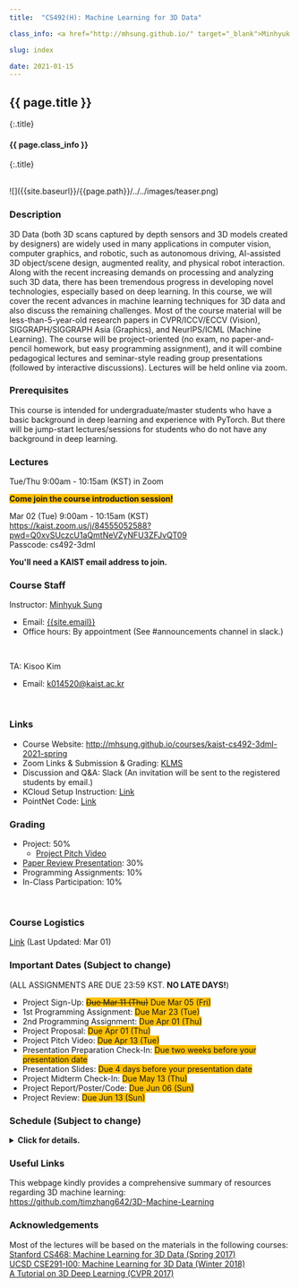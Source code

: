 ```yaml
---
title:  "CS492(H): Machine Learning for 3D Data"

class_info: <a href="http://mhsung.github.io/" target="_blank">Minhyuk Sung</a>, <a href="https://www.kaist.ac.kr/" target="_blank">KAIST</a>, Spring 2021

slug: index

date: 2021-01-15
---
```



## {{ page.title }}
{:.title}
#### {{ page.class_info }}
{:.title}

<br />
![]({{site.baseurl}}/{{page.path}}/../../images/teaser.png)

### Description
3D Data (both 3D scans captured by depth sensors and 3D models created by designers) are widely used in many applications in computer vision, computer graphics, and robotic, such as autonomous driving, AI-assisted 3D object/scene design, augmented reality, and physical robot interaction. Along with the recent increasing demands on processing and analyzing such 3D data, there has been tremendous progress in developing novel technologies, especially based on deep learning. In this course, we will cover the recent advances in machine learning techniques for 3D data and also discuss the remaining challenges. Most of the course material will be less-than-5-year-old research papers in CVPR/ICCV/ECCV (Vision), SIGGRAPH/SIGGRAPH Asia (Graphics), and NeurIPS/ICML (Machine Learning). The course will be project-oriented (no exam, no paper-and-pencil homework, but easy programming assignment), and it will combine pedagogical lectures and seminar-style reading group presentations (followed by interactive discussions). Lectures will be held online via zoom.
<br />


### Prerequisites
This course is intended for undergraduate/master students who have a basic background in deep learning and experience with PyTorch. But there will be jump-start lectures/sessions for students who do not have any background in deep learning.
<br />


### Lectures
Tue/Thu 9:00am - 10:15am (KST) in Zoom
<br />

<span style="background-color:#FFC107">**Come join the course introduction session!**</span><br>
<!--
<a href="https://kaist.zoom.us/meeting/tZAocuyoqzkvEtzxtAaGKOjCGvAlnUZGxbAN/calendar/google/add" target="_blank">**Google Calendar Link**</a>
-->
Mar 02 (Tue) 9:00am - 10:15am (KST)<br>
<a href="https://kaist.zoom.us/j/84555052588?pwd=Q0xvSUczcU1aQmtNeVZyNFU3ZFJvQT09" target="_blank">https://kaist.zoom.us/j/84555052588?pwd=Q0xvSUczcU1aQmtNeVZyNFU3ZFJvQT09</a><br>
Passcode: cs492-3dml

**You'll need a KAIST email address to join.**


### Course Staff
Instructor: <a href="http://mhsung.github.io/" target="_blank">Minhyuk Sung</a>
- Email: <a href="mailto: {{site.email}}">{{site.email}}</a>
- Office hours: By appointment (See #announcements channel in slack.)
<br />

TA: Kisoo Kim
- Email: <a href="mailto: k014520@kaist.ac.kr">k014520@kaist.ac.kr</a>
<br />


### Links
- Course Website: <a href="http://mhsung.github.io/courses/kaist-cs492-3dml-2021-spring" target="_blank">http://mhsung.github.io/courses/kaist-cs492-3dml-2021-spring</a><br>
- Zoom Links & Submission & Grading: <a href="https://klms.kaist.ac.kr" target="_blank">KLMS</a><br>
- Discussion and Q&A: Slack (An invitation will be sent to the registered students by email.)<br>
- KCloud Setup Instruction: <a href="{{site.baseurl}}/{{page.path}}/../../kcloud-setup.html" target="_blank">Link</a>
- PointNet Code: <a href="{{site.baseurl}}/{{page.path}}/../../pointnet-classification.html" target="_blank">Link</a>


### Grading 
- Project: 50%
    - <a href="{{site.baseurl}}/{{page.path}}/../../project-pitch-video.html" target="_blank">Project Pitch Video</a>
- <a href="{{site.baseurl}}/{{page.path}}/../../paper-review-presentation.html" target="_blank">Paper Review Presentation</a>: 30%
- Programming Assignments: 10%
- In-Class Participation: 10%
<br />


### Course Logistics
<a href="https://kaistackr-my.sharepoint.com/:b:/g/personal/mhsung_kaist_ac_kr/Ec0TrNbsVpRDuOaN6zmas1cB8C4ajsooup5WUWqfKNfwuQ?e=ai2KpX" target="_blank">Link</a> (Last Updated: Mar 01)


### Important Dates (Subject to change)
(ALL ASSIGNMENTS ARE DUE 23:59 KST. **NO LATE DAYS!**)

- Project Sign-Up: <span style="background-color:#FFC107">~~Due Mar 11 (Thu)~~ Due Mar 05 (Fri)</span>
- 1st Programming Assignment: <span style="background-color:#FFC107">Due Mar 23 (Tue) </span>
- 2nd Programming Assignment: <span style="background-color:#FFC107">Due Apr 01 (Thu) </span>
- Project Proposal: <span style="background-color:#FFC107">Due Apr 01 (Thu) </span>
- Project Pitch Video: <span style="background-color:#FFC107">Due Apr 13 (Tue) </span>
- Presentation Preparation Check-In: <span style="background-color:#FFC107">Due two weeks before your presentation date
- Presentation Slides: <span style="background-color:#FFC107">Due 4 days before your presentation date
- Project Midterm Check-In: <span style="background-color:#FFC107">Due May 13 (Thu) </span>
- Project Report/Poster/Code: <span style="background-color:#FFC107">Due Jun 06 (Sun) </span>
- Project Review: <span style="background-color:#FFC107">Due Jun 13 (Sun) </span>


### Schedule (Subject to change)

<!---
    https://uxdesign.cc/dark-mode-ui-design-the-definitive-guide-part-1-color-53dcfaea5129
--->
<details>
  <summary><i class="fa fa-arrow-circle-o-right" aria-hidden="true"></i> <b>Click for details.</b></summary>

<span style="color:#00897B;font-weight:bold">Green</span>: Lectures<br>
<span style="color:#C62828;font-weight:bold">Red</span>: Student presentations

<style>
table th:first-of-type {
    width: 4%;
}
table th:nth-of-type(2) {
    width: 8%;
}
table th:nth-of-type(3) {
    width: 40%;
}
table th:nth-of-type(4) {
    width: 8%;
}
table th:nth-of-type(5) {
    width: 40%;
}
table th {
  text-align: center;
  vertical-align: center;
}
table td {
  text-align: center;
  vertical-align: center;
}
</style>


<table style="width:100%;">
  <tr style="background-color:#F5F5F5">
    <th>Week</th>
    <th>Tue</th>
    <th>Topic</th>
    <th>Thu</th>
    <th>Topic</th>
  </tr>

  <!-- Week 01 -->
  <tr><td>01</td>
  <td>Mar 02</td><td>
    <span style="color:#00897B;font-weight:bold">Course Introduction</span>
  </td>
  <td>Mar 04</td><td>
    <span style="color:#00897B;font-weight:bold">Deep Learning Jump-Start Session 1</span><br>
    Material: <a href="http://cs231n.stanford.edu/" target="_blank">Stanford CS231n</a> 
  </td>
  </tr>

  <!-- Week 02 -->
  <tr><td>02</td>
  <td>Mar 09</td><td>
    <span style="color:#00897B;font-weight:bold">Deep Learning Jump-Start Session 2</span><br>
    Material: <a href="http://cs231n.stanford.edu/" target="_blank">Stanford CS231n</a>
  </td>
  <td>Mar 11</td><td>
    <span style="color:#00897B;font-weight:bold">Neural Networks for Point Cloud Data</span><br>
    <a href="https://arxiv.org/abs/1612.00593" target="_blank">PointNet (CVPR 2017)</a><br>
    <a href="https://arxiv.org/abs/1706.02413" target="_blank">PointNet++ (NeurIPS 2017)</a><br>
    <a href="https://arxiv.org/abs/1612.00603" target="_blank">Point Set Generation (CVPR 2017)</a><br>
    <span style="background-color:#FFC107">Project Sign-Up Due Date</span>
  </td>
  </tr>

  <!-- Week 03 -->
  <tr><td>03</td>
  <td>Mar 16</td><td>
    <span style="color:#00897B;font-weight:bold">PyTorch / PointNet Session</span>
  </td>
  <td>Mar 18</td><td>
    <span style="color:#00897B;font-weight:bold">Examples of Supervised / <br>Weakly-Supervised Learning</span><br>
    <a href="https://arxiv.org/abs/1811.08988" target="_blank">SPFN (CVPR 2019)</a><br>
    <a href="https://arxiv.org/abs/1805.09957" target="_blank">Deep Functional Dictionaries (NeurIPS 2018)</a>
  </td>
  </tr>

  <!-- Week 04 -->
  <tr><td>04</td>
  <td>Mar 23</td><td>
    <span style="color:#00897B;font-weight:bold">Spectral Geometry Processing</span><br>
    Material: <a href="http://school.geometryprocessing.org/summerschool-2016/summerschool/talks/course6.pdf" target="_blank">SGP Summer School 2016 (Laplace-Beltrami)</a><br>
    <a href="https://hal.inria.fr/inria-00331894/document" target="_blank">Spectral Geometry Proceesing (Eurographics 2008)</a><br>
    <span style="background-color:#FFC107">1st Programming Assignment Due Date </span>
  </td>
  <td>Mar 25</td><td>
    <span style="color:#00897B;font-weight:bold">Functional Map / Deep Spectral Processing</span><br>
    <a href="http://www.lix.polytechnique.fr/~maks/fmaps_SIG17_course/index.html">Tutorial (SIGGRAPH 2017)</a><br>
    <a href="http://www.lix.polytechnique.fr/~maks/papers/obsbg_fmaps.pdf" target="_blank">Functional Maps (SIGGRAPH 2012)</a><br>
    <a href="https://arxiv.org/abs/1704.08686" target="_blank">Deep Functional Maps (ICCV 2017)</a><br>
    <a href="https://arxiv.org/abs/1612.00606" target="_blank">SyncSpecCNN (CVPR 2017)</a>
  </td>
  </tr>

  <!-- Week 05 -->
  <tr><td>05</td>
  <td>Mar 30</td><td>
    <span style="color:#00897B;font-weight:bold">Guest Lecture 1</span><br>
    <b><a href="https://cseweb.ucsd.edu/~haosu/" target="_blank">Hao Su (UCSD)</a></b><br>
    <a href="{{site.baseurl}}/{{page.path}}/../../guest-lecture-hao-su" target="_blank">Title: Compositional Generalizability in Geometry, Physics, and Policy Learning</a>
  </td>
  <td>Apr 01</td><td>
    <span style="color:#C62828;font-weight:bold">Neural Networks for Volumetric Data</span><br>
    <span style="background-color:#BCCCDC">Paper 1: <a href="https://arxiv.org/abs/1712.01537" target="_blank">O-CNN (SIGGRAPH 2017)</a></span><br>
    <b>Presenter: Byeoli Choi</b><br>
    <a href="https://arxiv.org/abs/1611.05009" target="_blank">OctNet (CVPR 2017)</a><br>
    <a href="https://arxiv.org/abs/1809.07917" target="_blank">Adaptive O-CNN (SIGGRAPH Asia 2018)</a><br>
    <span style="background-color:#BCCCDC">Paper 2: <a href="https://arxiv.org/abs/1706.01307" target="_blank">SparseConvNet (arXiv)</a></span><br>
    <b>Presenter: Kyounga Woo</b><br>
    <a href="https://arxiv.org/abs/1711.10275" target="_blank">SparseConvNet (CVPR 2018)</a><br>
    <span style="background-color:#FFC107">2nd Programming Assignment Due Date </span><br>
    <span style="background-color:#FFC107">Project Proposal Due Date </span>
  </td>
  </tr>

  <!-- Week 06 -->
  <tr><td>06</td>
  <td>Apr 06</td><td>
    <span style="color:#00897B;font-weight:bold">Guest Lecture 2</span><br>
    <b><a href="http://www.vovakim.com/" target="_blank">Vladimir G. Kim (Adobe Research)</a></b><br>
    <a href="{{site.baseurl}}/{{page.path}}/../../guest-lecture-vova-kim" target="_blank">Title: Neural Mesh Processing</a>
  </td>
  <td>Apr 08</td><td>
    <span style="color:#C62828;font-weight:bold">Neural Networks for Implicit Functions</span><br>
    <span style="background-color:#BCCCDC">Paper 1: <a href="https://arxiv.org/abs/1901.05103" target="_blank">DeepSDF (CVPR 2019)</a></span><br>
    <b>Presenter: Wonkwang Lee</b><br>
    <a href="https://arxiv.org/abs/1812.02822" target="_blank">IM-NET (CVPR 2019)</a><br>
    <a href="https://arxiv.org/abs/1812.03828" target="_blank">Occupancy Networks (CVPR 2019)</a><br>
    <a href="https://arxiv.org/abs/1908.06277" target="_blank">Deep Meta Functionals (ICCV 2019)</a><br>
    <span style="background-color:#BCCCDC">Paper 2: <a href="https://arxiv.org/abs/2006.09661" target="_blank">Sirens (NeurIPS 2020)</a></span><br>
    <b>Presenter: Andréas Meuleman</b><br>
  </td>
  </tr>

  <!-- Week 07 -->
  <tr><td>07</td>
  <td>Apr 13</td><td>
    <span style="color:#C62828;font-weight:bold">Neural Networks for Meshes</span><br>
    <span style="background-color:#BCCCDC">Paper 1: <a href="https://arxiv.org/abs/1809.05910" target="_blank">MeshCNN (SIGGRAPH 2019)</a></span><br>
    <b>Presenter: Dahyun Kang</b><br>
    <a href="https://arxiv.org/abs/1811.11424" target="_blank">MeshNet (AAAI 2019)</a><br>
    <span style="background-color:#BCCCDC">Paper 2: <a href="https://arxiv.org/abs/2004.01002" target="_blank">DualConvMesh-Net (CVPR 2020)</a></span><br>
    <b>Presenter: Juil Koo</b><br>
    <span style="background-color:#FFC107">Project Pitch Video Due Date</span>
  </td>
  <td>Apr 15</td><td>
    <span style="color:#C62828;font-weight:bold">Project Pitches</span>
  </td>
  </tr>

  <!-- Week 08 -->
  <tr><td>08</td>
  <td>Apr 20</td><td>
    Midterm Week (No Class)
  </td>
  <td>Apr 22</td><td>
    Midterm Week (No Class)
  </td>
  </tr>

  <!-- Week 09 -->
  <tr><td>09</td>
  <td>Apr 27</td><td>
    <span style="color:#C62828;font-weight:bold">2D-to-3D 1</span><br>
    <span style="background-color:#BCCCDC">Paper 1: <a href="https://arxiv.org/abs/1804.01654" target="_blank">Pixel2Mesh (ECCV 2018)</a></span><br>
    <b>Presenter: Chaeyeon Chung</b><br>
    <a href="https://arxiv.org/abs/1908.01491" target="_blank">Pixel2Mesh++ (ICCV 2019)</a><br>
    <span style="background-color:#BCCCDC">Paper 2: <a href="https://arxiv.org/abs/1905.05172" target="_blank">PIFu (CVPR 2019)</a></span><br>
    <b>Presenter: Whie Jung</b><br>
    <a href="https://arxiv.org/abs/2004.00452" target="_blank">PIFuHD (CVPR 2020)</a>
  </td>
  <td>Apr 29</td><td>
    <span style="color:#C62828;font-weight:bold">2D-to-3D 2 / Deformation</span><br>
    <span style="background-color:#BCCCDC">Paper 1: <a href="https://arxiv.org/abs/1901.02970" target="_blank">NOCS (CVPR 2019)</a></span><br>
    <b>Presenter: Mustafa Berk Yaldiz</b><br>
    <a href="https://arxiv.org/abs/1907.01085" target="_blank">X-NOCS (NeurIPS 2019)</a><br>
    <!--
    <span style="background-color:#BCCCDC">Paper 2: <a href="https://arxiv.org/abs/1904.01786" target="_blank">Soft Rasterizer (ICCV 2019)</a></span><br>
    <b>Presenter: Doyeon Kim</b><br>
    -->
    <span style="background-color:#BCCCDC">Paper 2: <a href="https://arxiv.org/abs/2102.09105" target="_blank">DeepMetaHandles (CVPR 2021)</a></span><br>
    <b>Presenter: Jihyun Lee (Auditor)</b><br>
  </td>
  </tr>

  <!-- Week 10 -->
  <tr><td>10</td>
  <td>May 04</td><td>
    <span style="color:#C62828;font-weight:bold">Shape Parsing / Abstraction</span><br>
    <span style="background-color:#BCCCDC">Paper 1 (Choose one):</span><br>
    <span style="background-color:#BCCCDC"><a href="https://arxiv.org/abs/1612.00404" target="_blank">Volumetric Primitives (CVPR 2017)</a></span><br>
    <span style="background-color:#BCCCDC"><a href="https://arxiv.org/abs/1904.09970" target="_blank">Superquadrics Revisited (CVPR 2019)</a></span><br>
    <b>Presenter: Taegyu Jin</b><br>
    <a href="https://isunchy.github.io/projects/cuboid_abstraction.html" target="_blank">Hierarchical Cuboid Abstractions (SIGGRAPH Asia 2019)</a><br>
    <span style="background-color:#BCCCDC">Paper 2 (Choose one):</span><br>
    <span style="background-color:#BCCCDC"><a href="https://arxiv.org/abs/1911.06971" target="_blank">BSP-Net (CVPR 2020)</a></span><br>
    <span style="background-color:#BCCCDC"><a href="https://arxiv.org/abs/1909.05736" target="_blank">CvxNet (CVPR 2020)</a></span><br>
    <b>Presenter: Minsoo Lee</b><br>
  </td>
  <td>May 06</td><td>
    <span style="color:#C62828;font-weight:bold">Shape Alignment</span><br>
    <span style="background-color:#BCCCDC">Paper 1: <a href="https://arxiv.org/abs/1905.03304" target="_blank">Deep Closest Point (ICCV 2019)</a></span><br>
    <b>Presenter: Shinjeong Kim</b><br>
    <a href="https://arxiv.org/abs/1905.04153" target="_blank">DeepICP (ICCV 2019)</a><br>
    <span style="background-color:#BCCCDC">Paper 2: <a href="https://arxiv.org/abs/2004.11540" target="_blank">Deep Global Registration (CVPR 2020)</a></span><br>
    <b>Presenter: Jaesung Choe</b><br>
  </td>
  </tr>

  <!-- Week 11 -->
  <tr><td>11</td>
  <td>May 11</td><td>
    <span style="color:#C62828;font-weight:bold">Learning 3D Structure 1</span><br>
    <span style="background-color:#BCCCDC">Paper 1: <a href="https://arxiv.org/abs/1705.02090" target="_blank">GRASS (SIGGRAPH 2017)</a></span><br>
    <b>Presenter: Hankyu Jang</b><br>
    <a href="https://arxiv.org/abs/1804.05469" target="_blank">Im2Struct (CVPR 2018)</a><br>
    <a href="https://arxiv.org/abs/1809.05398" target="_blank">SCORES (SIGGRAPH Asia 2018)</a><br>
    <span style="background-color:#BCCCDC">Paper 2: <a href="https://arxiv.org/abs/1908.00575" target="_blank">StructureNet (SIGGRAPH Asia 2019)</a></span><br>
    <!-- <b>Presenter: Ramazan Abdikarimuly</b><br> -->
    <b>Presenter: Inhee Lee (Auditor)</b><br>
    <a href="https://arxiv.org/abs/1812.02713" target="_blank">PartNet (CVPR 2019)</a><br>
    <a href="https://arxiv.org/abs/1911.11098" target="_blank">StructEdit (CVPR 2020)</a>
  </td>
  <td>May 13</td><td>
    <span style="color:#C62828;font-weight:bold">Learning 3D Structure 2</span><br>
    <!--
    <span style="background-color:#BCCCDC">Paper 1: <a href="https://arxiv.org/abs/1908.04520" target="_blank">SDM-NET (SIGGRAPH Asia 2019)</a></span><br>
    -->
    <span style="background-color:#BCCCDC">Paper 1: <a href="https://arxiv.org/abs/2011.00844" target="_blank">GAN2Shape (ICLR 2021)</a></span><br>
    <b>Presenter: Hangil Park</b><br>
    <span style="background-color:#BCCCDC">Paper 2: <a href="https://arxiv.org/abs/1712.08290" target="_blank">CSGNet (CVPR 2018)</a></span><br>
    <b>Presenter: Chanhyeok Park</b><br>
    <a href="https://arxiv.org/abs/2006.09102" target="_blank">UCSG-Net (NeurIPS 2020)</a><br>
    <span style="background-color:#FFC107">Project Midterm Check-In Due Date</span>
  </td>
  </tr>

  <!-- Week 12 -->
  <tr><td>12</td>
  <td>May 18</td><td>
    <span style="color:#C62828;font-weight:bold">Detection/Semantic Segmentation in Scenes</span><br>
    <span style="background-color:#BCCCDC">Paper 1: <a href="https://arxiv.org/abs/1904.09664" target="_blank">Deep Hough Voting (ICCV 2019)</a></span><br>
    <b>Presenter: Jeonghyun Kim</b><br>
    <span style="background-color:#BCCCDC">Paper 2: <a href="https://arxiv.org/abs/1904.08755" target="_blank">MinkowskiNet (ICCV 2019)</a></span><br>
    <b>Presenter: Seungwoo Yoo</b><br>
  </td>
  <td>May 20</td><td>
    <span style="color:#C62828;font-weight:bold">Instance Segmentation in Scenes</span><br>
    <span style="background-color:#BCCCDC">Paper 1: <a href="https://arxiv.org/abs/1812.07003" target="_blank">3D-SIS (CVPR 2019)</a></span><br>
    <b>Presenter: Chungsu Jang</b><br>
    <span style="background-color:#BCCCDC">Paper 2 (Choose one):</span><br>
    <span style="background-color:#BCCCDC"><a href="https://arxiv.org/abs/2003.06537" target="_blank">OccuSeg (CVPR 2020)</a></span><br>
    <span style="background-color:#BCCCDC"><a href="https://arxiv.org/abs/2004.01658" target="_blank">PointGroup (CVPR 2020)</a></span><br>
    <b>Presenter: Junho Lee</b><br>
  </td>
  </tr>

  <!-- Week 13 -->
  <tr><td>13</td>
  <td>May 25</td><td>
    <span style="color:#C62828;font-weight:bold">3D Generative Models</span><br>
    <span style="background-color:#BCCCDC">Paper 1: <a href="https://arxiv.org/abs/1707.02392" target="_blank">Point Cloud GAN (ICML 2018)</a></span><br>
    <b>Presenter: Yunpyo An</b><br>
    <span style="background-color:#BCCCDC">Paper 2: <a href="https://arxiv.org/abs/1709.04307" target="_blank">MeshVAE (CVPR 2018)</a></span><br>
    <b>Presenter: Hojun Cho</b><br>
    <a href="http://www.geometrylearning.com/ausdt/" target="_blank">Automatic Unpaired Shape Deformation Transfer (SIGGRAPH Asia 2018)</a><br>
  </td>
  <td>May 27</td><td>
    <span style="color:#C62828;font-weight:bold">Neural Rendering</span><br>
    <span style="background-color:#BCCCDC">Paper 1: <a href="https://arxiv.org/abs/1812.01024" target="_blank">DeepVoxels (CVPR 2019)</a></span><br>
    <b>Presenter: Soomin Park</b><br>
    <a href="https://arxiv.org/abs/2004.03805" target="_blank">State of the Art on Neural Rendering (EG 2020)</a><br>
    <a href="https://www.neuralrender.com/" target="_blank">Tutorial (CVPR 2020)</a><br>
    <span style="background-color:#BCCCDC">Paper 2: <a href="https://arxiv.org/abs/2003.08934" target="_blank">NeRF (ECCV 2020)</a></span><br>
    <b>Presenter: In-young Cho</b><br>
    <a href="https://arxiv.org/abs/2012.03918" target="_blank">NeRD (arXiv)</a>
  </td>
  </tr>

  <!-- Week 14 -->
  <tr><td>14</td>
  <td>Jun 01</td><td>
    <span style="color:#C62828;font-weight:bold">3D Shape Flow</span><br>
    <span style="background-color:#BCCCDC">Paper 1: <a href="https://arxiv.org/abs/1806.07366" target="_blank">NeuralODE (NeurIPS 2019)</a></span><br>
    <b>Presenter: Hyunsoo Kim</b><br>
    <span style="background-color:#BCCCDC">Paper 2 (Choose one):</span><br>
    <span style="background-color:#BCCCDC"><a href="https://arxiv.org/abs/1906.12320" target="_blank">PointFlow (ICCV 2019)</a></span><br>
    <span style="background-color:#BCCCDC"><a href="https://arxiv.org/abs/2007.10973" target="_blank">Neural Mesh Flow (NeurIPS 2020)</a></span><br>
    <span style="background-color:#BCCCDC"><a href="https://arxiv.org/abs/2006.07982" target="_blank">ShapeFlow (NeurIPS 2020)</a></span><br>
    <b>Presenter: Hakyung Kim</b><br>
  </td>
  <td>Jun 03</td><td>
    <span style="color:#C62828;font-weight:bold">3D Transformers</span><br>
    <span style="background-color:#BCCCDC">Paper 1: <a href="https://arxiv.org/abs/2012.09688" target="_blank">PCT: Point Cloud Transformer (arXiv)</a></span><br>
    <b>Presenter: Seongjoo Moon</b><br>
    <span style="background-color:#BCCCDC">Paper 2: <a href="https://arxiv.org/abs/2012.09164" target="_blank">Point Transformer (arXiv)</a></span><br>
    <b>Presenter: Shyngys Aitkazinov</b><br>
  </td>
  </tr>

  <!-- Week 15 -->
  <tr><td>15</td>
  <td>Jun 08</td><td>
    <span style="color:#C62828;font-weight:bold">Project Presentations 1</span><br>
    <span style="background-color:#FFC107">Project Report/Poster/Code Due Jun 06 (Sun) </span>
  </td>
  <td>Jun 10</td><td>
    <span style="color:#C62828;font-weight:bold">Project Presentations 2</span><br>
    <span style="background-color:#FFC107">Project Review Due Jun 13 (Sun) </span>
  </td>
  </tr>

  <!-- Week 16 -->
  <tr><td>16</td>
  <td>Jun 15</td><td>
    Final Week (No Class)
  </td>
  <td>Jun 17</td><td>
    Final Week (No Class)
  </td>
  </tr>
</table>
</details>


### Useful Links
This webpage kindly provides a comprehensive summary of resources regarding 3D machine learning:<br>
<a href="https://github.com/timzhang642/3D-Machine-Learning" target="_blank">https://github.com/timzhang642/3D-Machine-Learning</a>
<br />


### Acknowledgements
Most of the lectures will be based on the materials in the following courses:<br>
<a href="http://graphics.stanford.edu/courses/cs468-17-spring/">Stanford CS468: Machine Learning for 3D Data (Spring 2017)</a><br>
<a href="https://cse291-i.github.io/WI18/index.html">UCSD CSE291-I00: Machine Learning for 3D Data (Winter 2018)</a><br>
<a href="http://3ddl.stanford.edu/">A Tutorial on 3D Deep Learning (CVPR 2017)</a>
<br />

<br />
